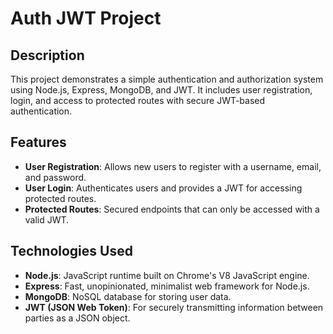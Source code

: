 # Auth JWT Project

## Description

This project demonstrates a simple authentication and authorization system using Node.js, Express, MongoDB, and JWT. It includes user registration, login, and access to protected routes with secure JWT-based authentication.

## Features

- **User Registration**: Allows new users to register with a username, email, and password.
- **User Login**: Authenticates users and provides a JWT for accessing protected routes.
- **Protected Routes**: Secured endpoints that can only be accessed with a valid JWT.

## Technologies Used

- **Node.js**: JavaScript runtime built on Chrome's V8 JavaScript engine.
- **Express**: Fast, unopinionated, minimalist web framework for Node.js.
- **MongoDB**: NoSQL database for storing user data.
- **JWT (JSON Web Token)**: For securely transmitting information between parties as a JSON object.
